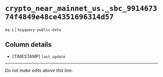 # `crypto_near_mainnet_us._sbc_991467374f4849e48ce4351696314d57`
`bq-1` | `bigquery-public-data`

## Column details
* [TIMESTAMP] `last_update`

-------------------------------------------------------------------------------
*Do not make edits above this line.*
